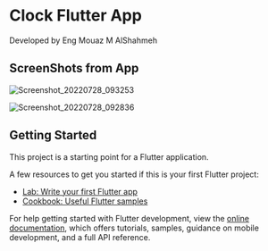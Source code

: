 # Clock Flutter App

Developed by Eng Mouaz M AlShahmeh

## ScreenShots from App

![Screenshot_20220728_093253](https://user-images.githubusercontent.com/86870601/181451062-9e806666-c555-4477-898a-48a98e044a5a.png)

![Screenshot_20220728_092836](https://user-images.githubusercontent.com/86870601/181451107-02a448a4-af83-4e94-b7d9-0cddde8d52a7.png)

## Getting Started

This project is a starting point for a Flutter application.

A few resources to get you started if this is your first Flutter project:

- [Lab: Write your first Flutter app](https://docs.flutter.dev/get-started/codelab)
- [Cookbook: Useful Flutter samples](https://docs.flutter.dev/cookbook)

For help getting started with Flutter development, view the
[online documentation](https://docs.flutter.dev/), which offers tutorials,
samples, guidance on mobile development, and a full API reference.
